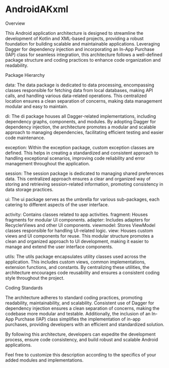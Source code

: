 # AndroidAKxml

Overview

This Android application architecture is designed to streamline the development of Kotlin and XML-based projects, providing a robust foundation for building scalable and maintainable applications. Leveraging Dagger for dependency injection and incorporating an In-App Purchase (IAP) class for seamless integration, this architecture follows a well-defined package structure and coding practices to enhance code organization and readability.

Package Hierarchy

data:
The data package is dedicated to data processing, encompassing classes responsible for fetching data from local databases, making API calls, and handling various data-related operations. This centralized location ensures a clean separation of concerns, making data management modular and easy to maintain.

di:
The di package houses all Dagger-related implementations, including dependency graphs, components, and modules. By adopting Dagger for dependency injection, the architecture promotes a modular and scalable approach to managing dependencies, facilitating efficient testing and easier code maintenance.

exception:
Within the exception package, custom exception classes are defined. This helps in creating a standardized and consistent approach to handling exceptional scenarios, improving code reliability and error management throughout the application.

session:
The session package is dedicated to managing shared preferences data. This centralized approach ensures a clear and organized way of storing and retrieving session-related information, promoting consistency in data storage practices.

ui:
The ui package serves as the umbrella for various sub-packages, each catering to different aspects of the user interface.

activity: Contains classes related to app activities.
fragment: Houses fragments for modular UI components.
adapter: Includes adapters for RecyclerViews and other UI components.
viewmodel: Stores ViewModel classes responsible for handling UI-related logic.
view: Houses custom views and UI components for reuse.
This modular structure promotes a clean and organized approach to UI development, making it easier to manage and extend the user interface components.

utils:
The utils package encapsulates utility classes used across the application. This includes custom views, common implementations, extension functions, and constants. By centralizing these utilities, the architecture encourages code reusability and ensures a consistent coding style throughout the project.

Coding Standards

The architecture adheres to standard coding practices, promoting readability, maintainability, and scalability. Consistent use of Dagger for dependency injection ensures a clean separation of concerns, making the codebase more modular and testable. Additionally, the inclusion of an In-App Purchase (IAP) class simplifies the implementation of in-app purchases, providing developers with an efficient and standardized solution.

By following this architecture, developers can expedite the development process, ensure code consistency, and build robust and scalable Android applications.

Feel free to customize this description according to the specifics of your added modules and implementations.


